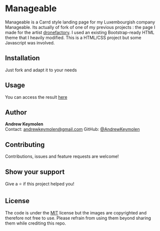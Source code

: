 # Manageable

Manageable is a Carrd style landing page for my Luxembourgish company Manageable. Its actually of fork of one of my previous projects : the page I made for the artist [dronefactory](https://www.instagram.com/dronefactoryart/). I used an existing Bootstrap-ready HTML theme that I heavily modified. This is a HTML/CSS project but some Javascript was involved.

## Installation

Just fork and adapt it to your needs

## Usage

You can access the result [here](https://manageable.lu/)

## Author

<b>Andrew Keymolen</b>  
Contact: andrewkeymolen@gmail.com
GitHub: [@AndrewKeymolen](https://github.com/AndrewKeymolen)

## Contributing

Contributions, issues and feature requests are welcome!

## Show your support

Give a ⭐ if this project helped you!

## License

The code is under the [MIT](https://choosealicense.com/licenses/mit/) license but the images are copyrighted and therefore not free to use. Please refrain from using them beyond sharing them while crediting this repo.
